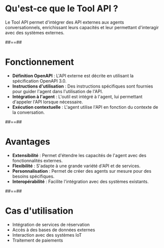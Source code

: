 
# Qu'est-ce que le Tool API ?

Le Tool API permet d'intégrer des API externes aux agents conversationnels, enrichissant leurs capacités et leur permettant d'interagir avec des systèmes externes.

##==##


# Fonctionnement

* **Définition OpenAPI** : L'API externe est décrite en utilisant la spécification OpenAPI 3.0.
* **Instructions d'utilisation** : Des instructions spécifiques sont fournies pour guider l'agent dans l'utilisation de l'API.
* **Intégration à l'agent** : L'outil est intégré à l'agent, lui permettant d'appeler l'API lorsque nécessaire.
* **Exécution contextuelle** : L'agent utilise l'API en fonction du contexte de la conversation.
<!-- .element: class="list-fragment" -->

##==##

# Avantages

* **Extensibilité** : Permet d'étendre les capacités de l'agent avec des fonctionnalités externes.
* **Flexibilité** : S'adapte à une grande variété d'API et de services.
* **Personnalisation** : Permet de créer des agents sur mesure pour des besoins spécifiques.
* **Interopérabilité** : Facilite l'intégration avec des systèmes existants.
<!-- .element: class="list-fragment" -->

##==##

# Cas d'utilisation

* Intégration de services de réservation
* Accès à des bases de données externes
* Interaction avec des systèmes IoT
* Traitement de paiements
<!-- .element: class="list-fragment" -->
